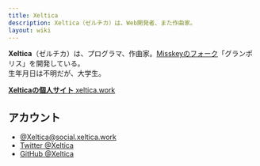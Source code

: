 ```yaml
---
title: Xeltica
description: Xeltica（ゼルチカ）は、Web開発者、また作曲家。
layout: wiki
---
```

**Xeltica**（ゼルチカ）は、プログラマ、作曲家。[Misskeyのフォーク](../../forks)「グランポリス」を開発している。  
生年月日は不明だが、大学生。

[**Xelticaの個人サイト** xeltica.work](https://xeltica.work)

## アカウント
- [@Xeltica@social.xeltica.work](https://social.xeltica.work/@Xeltica)
- [Twitter @Xeltica](https://twitter.com/Xeltica)
- [GitHub @Xeltica](https://github.com/Xeltica)
